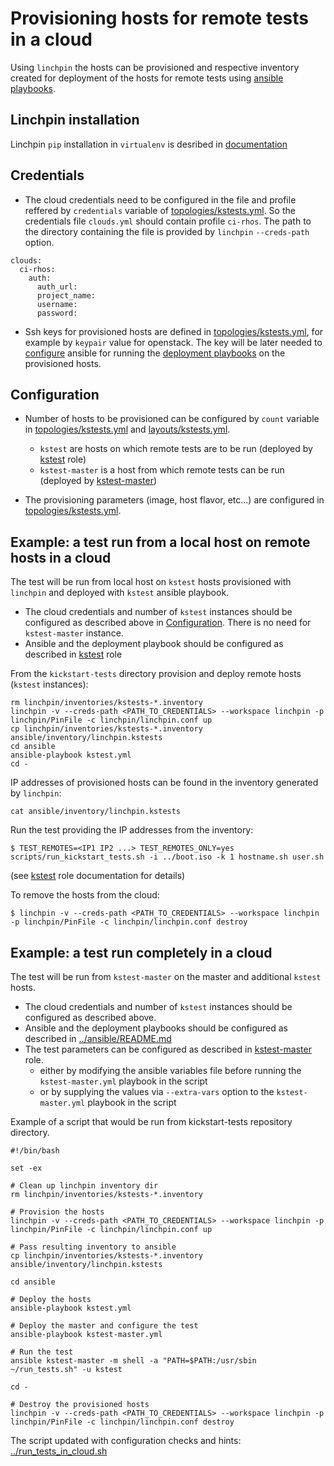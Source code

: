 Provisioning hosts for remote tests in a cloud
==============================================

Using `linchpin` the hosts can be provisioned and respective inventory created for deployment of the hosts for remote tests using [ansible playbooks](../ansible).

Linchpin installation
---------------------

Linchpin `pip` installation in `virtualenv` is desribed in [documentation](https://linchpin.readthedocs.io)

Credentials
-----------

* The cloud credentials need to be configured in the file and profile reffered by `credentials` variable of [topologies/kstests.yml](topologies/kstests.yml). So the credentials file `clouds.yml` should contain profile `ci-rhos`. The path to the directory containing the file is provided by `linchpin` `--creds-path` option.

```
clouds:
  ci-rhos:
    auth:
      auth_url:
      project_name:
      username:
      password:
```

* Ssh keys for provisioned hosts are defined in [topologies/kstests.yml](topologies/kstests.yml), for example by `keypair` value for openstack. The key will be later needed to [configure](../ansible/ansible.cfg) ansible for running the [deployment playbooks](../ansible) on the provisioned hosts.


Configuration
-------------

* Number of hosts to be provisioned can be configured by `count` variable in [topologies/kstests.yml](topologies/kstests.yml) and [layouts/kstests.yml](layouts/kstests.yml).

  * `kstest` are hosts on which remote tests are to be run (deployed by [kstest](../ansible/roles/kstest) role)
  * `kstest-master` is a host from which remote tests can be run (deployed by [kstest-master](../ansible/roles/kstest-master))

* The provisioning parameters (image, host flavor, etc...) are configured in [topologies/kstests.yml](topologies/kstests.yml).

Example: a test run from a local host on remote hosts in a cloud
----------------------------------------------------------------

The test will be run from local host on `kstest` hosts provisioned with `linchpin` and deployed with `kstest` ansible playbook.

* The cloud credentials and number of `kstest` instances should be configured as described above in [Configuration](#configuration). There is no need for `kstest-master` instance.
* Ansible and the deployment playbook should be configured as described in [kstest](../ansible/roles/kstest#remote-hosts-deployment) role

From the `kickstart-tests` directory provision and deploy remote hosts (`kstest` instances):

```
rm linchpin/inventories/kstests-*.inventory
linchpin -v --creds-path <PATH_TO_CREDENTIALS> --workspace linchpin -p linchpin/PinFile -c linchpin/linchpin.conf up
cp linchpin/inventories/kstests-*.inventory ansible/inventory/linchpin.kstests
cd ansible
ansible-playbook kstest.yml
cd -
```

IP addresses of provisioned hosts can be found in the inventory generated by `linchpin`:
```
cat ansible/inventory/linchpin.kstests
```

Run the test providing the IP addresses from the inventory:
```
$ TEST_REMOTES=<IP1 IP2 ...> TEST_REMOTES_ONLY=yes scripts/run_kickstart_tests.sh -i ../boot.iso -k 1 hostname.sh user.sh
```
(see [kstest](../ansible/roles/kstest#running-the-test) role documentation for details)

To remove the hosts from the cloud:
```
$ linchpin -v --creds-path <PATH_TO_CREDENTIALS> --workspace linchpin -p linchpin/PinFile -c linchpin/linchpin.conf destroy
```
Example: a test run completely in a cloud
-----------------------------------------

The test will be run from `kstest-master` on the master and additional `kstest` hosts.

* The cloud credentials and number of `kstest` instances should be configured as described above.
* Ansible and the deployment playbooks should be configured as described in [../ansible/README.md](../ansible/README.md)
* The test parameters can be configured as described in [kstest-master](../ansible/roles/kstest-master) role.
  * either by modifying the ansible variables file before running the `kstest-master.yml` playbook in the script
  * or by supplying the values via `--extra-vars` option to the `kstest-master.yml` playbook in the script

Example of a script that would be run from kickstart-tests repository directory.

```
#!/bin/bash

set -ex

# Clean up linchpin inventory dir
rm linchpin/inventories/kstests-*.inventory

# Provision the hosts
linchpin -v --creds-path <PATH_TO_CREDENTIALS> --workspace linchpin -p linchpin/PinFile -c linchpin/linchpin.conf up

# Pass resulting inventory to ansible
cp linchpin/inventories/kstests-*.inventory ansible/inventory/linchpin.kstests

cd ansible

# Deploy the hosts
ansible-playbook kstest.yml

# Deploy the master and configure the test
ansible-playbook kstest-master.yml

# Run the test
ansible kstest-master -m shell -a "PATH=$PATH:/usr/sbin ~/run_tests.sh" -u kstest

cd -

# Destroy the provisioned hosts
linchpin -v --creds-path <PATH_TO_CREDENTIALS> --workspace linchpin -p linchpin/PinFile -c linchpin/linchpin.conf destroy
```

The script updated with configuration checks and hints: [../run_tests_in_cloud.sh](../run_tests_in_cloud.sh)
